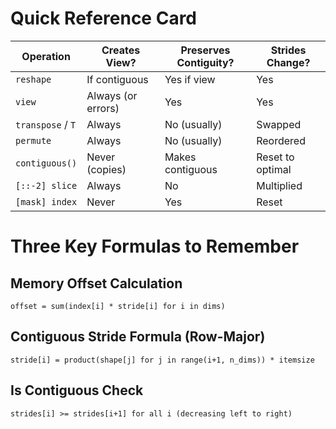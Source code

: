 # Quick Reference Card

| Operation       | Creates View?        | Preserves Contiguity? | Strides Change?   |
|-----------------|----------------------|-----------------------|-------------------|
| `reshape`       | If contiguous        | Yes if view           | Yes               |
| `view`          | Always (or errors)   | Yes                   | Yes               |
| `transpose` / `T` | Always             | No (usually)          | Swapped           |
| `permute`       | Always               | No (usually)          | Reordered         |
| `contiguous()`  | Never (copies)       | Makes contiguous      | Reset to optimal  |
| `[::-2] slice`  | Always               | No                    | Multiplied        |
| `[mask] index`  | Never                | Yes                   | Reset             |


# Three Key Formulas to Remember

## Memory Offset Calculation
```
offset = sum(index[i] * stride[i] for i in dims)
```

## Contiguous Stride Formula (Row-Major)
```
stride[i] = product(shape[j] for j in range(i+1, n_dims)) * itemsize
```

## Is Contiguous Check
```
strides[i] >= strides[i+1] for all i (decreasing left to right)
```